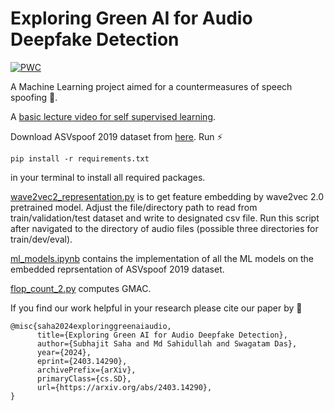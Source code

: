 # Exploring Green AI for Audio Deepfake Detection 
[![PWC](https://img.shields.io/endpoint.svg?url=https://paperswithcode.com/badge/exploring-green-ai-for-audio-deepfake/voice-anti-spoofing-on-asvspoof-2019-la)](https://paperswithcode.com/sota/voice-anti-spoofing-on-asvspoof-2019-la?p=exploring-green-ai-for-audio-deepfake)



A Machine Learning project aimed for a countermeasures of speech spoofing 🤖. 

A [basic lecture video for self supervised learning](https://www.youtube.com/watch?v=6N3OAWIsUOU).

Download ASVspoof 2019 dataset from [here](https://datashare.ed.ac.uk/handle/10283/3336). Run ⚡️ 
```
pip install -r requirements.txt
```
in your terminal to install all required packages.

[wave2vec2_representation.py](https://github.com/sahasubhajit/Speech-Spoofing-/blob/main/wave2vec2_representation.py) is to get feature embedding by wave2vec 2.0 pretrained model. Adjust the file/directory path to read from train/validation/test dataset and write to designated csv file. Run this script after navigated to the directory of audio files (possible three directories for train/dev/eval).

[ml_models.ipynb](https://github.com/sahasubhajit/Speech-Spoofing-/blob/main/ml_models.ipynb) contains the implementation of all the ML models on the embedded reprsentation of ASVspoof 2019 dataset. 

[flop_count_2.py](https://github.com/sahasubhajit/Speech-Spoofing-/blob/main/flop_count_2.py) computes GMAC.

If you find our work helpful in your research please cite our paper by 🔗

```
@misc{saha2024exploringgreenaiaudio,
      title={Exploring Green AI for Audio Deepfake Detection}, 
      author={Subhajit Saha and Md Sahidullah and Swagatam Das},
      year={2024},
      eprint={2403.14290},
      archivePrefix={arXiv},
      primaryClass={cs.SD},
      url={https://arxiv.org/abs/2403.14290}, 
}
```






